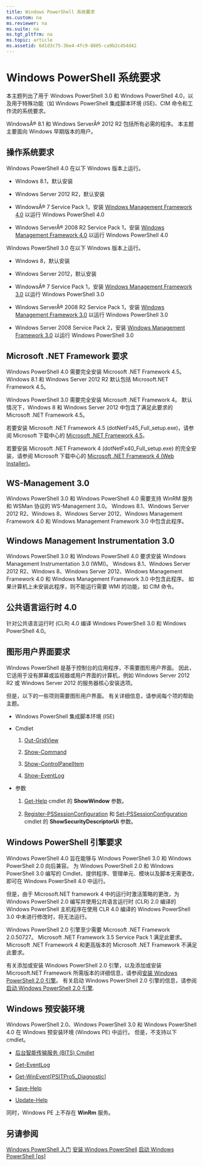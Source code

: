 ```yaml
---
title: Windows PowerShell 系统要求
ms.custom: na
ms.reviewer: na
ms.suite: na
ms.tgt_pltfrm: na
ms.topic: article
ms.assetid: 6d1d3c75-3be4-4fc9-8805-ca9b2c454d42
---
```

# Windows PowerShell 系统要求
本主题列出了用于 Windows PowerShell 3.0 和 Windows PowerShell 4.0，以及用于特殊功能（如 Windows PowerShell 集成脚本环境 (ISE)、CIM 命令和工作流的系统要求。

WindowsÂ® 8.1 和 Windows ServerÂ® 2012 R2 包括所有必需的程序。 本主题主要面向 Windows 早期版本的用户。

## 操作系统要求
Windows PowerShell 4.0 在以下 Windows 版本上运行。

-   Windows 8.1，默认安装

-   Windows Server 2012 R2，默认安装

-   WindowsÂ® 7 Service Pack 1，安装 [Windows Management Framework 4.0](http://go.microsoft.com/fwlink/?LinkId=293881) 以运行 Windows PowerShell 4.0

-   Windows ServerÂ® 2008 R2 Service Pack 1，安装 [Windows Management Framework 4.0](http://go.microsoft.com/fwlink/?LinkId=293881) 以运行 Windows PowerShell 4.0

Windows PowerShell 3.0 在以下 Windows 版本上运行。

-   Windows 8，默认安装

-   Windows Server 2012，默认安装

-   WindowsÂ® 7 Service Pack 1，安装 [Windows Management Framework 3.0](http://www.microsoft.com/download/details.aspx?id=34595) 以运行 Windows PowerShell 3.0

-   Windows ServerÂ® 2008 R2 Service Pack 1，安装 [Windows Management Framework 3.0](http://www.microsoft.com/download/details.aspx?id=34595) 以运行 Windows PowerShell 3.0

-   Windows Server 2008 Service Pack 2，安装 [Windows Management Framework 3.0](http://www.microsoft.com/download/details.aspx?id=34595) 以运行 Windows PowerShell 3.0

## Microsoft .NET Framework 要求
Windows PowerShell 4.0 需要完全安装 Microsoft .NET Framework 4.5。 Windows 8.1 和 Windows Server 2012 R2 默认包括 Microsoft.NET Framework 4.5。

Windows PowerShell 3.0 需要完全安装 Microsoft .NET Framework 4。 默认情况下，Windows 8 和 Windows Server 2012 中包含了满足此要求的 Microsoft .NET Framework 4.5。

若要安装 Microsoft .NET Framework 4.5 (dotNetFx45_Full_setup.exe)，请参阅 Microsoft 下载中心的 [Microsoft .NET Framework 4.5](http://go.microsoft.com/fwlink/?LinkID=242919)。

若要安装 Microsoft .NET Framework 4 (dotNetFx40_Full_setup.exe) 的完全安装，请参阅 Microsoft 下载中心的 [Microsoft .NET Framework 4 (Web Installer)](http://go.microsoft.com/fwlink/?LinkID=212931)。

## WS-Management 3.0
Windows PowerShell 3.0 和 Windows PowerShell 4.0 需要支持 WinRM 服务和 WSMan 协议的 WS-Management 3.0。 Windows 8.1、Windows Server 2012 R2、Windows 8、Windows Server 2012、Windows Management Framework 4.0 和 Windows Management Framework 3.0 中包含此程序。

## Windows Management Instrumentation 3.0
Windows PowerShell 3.0 和 Windows PowerShell 4.0 要求安装 Windows Management Instrumentation 3.0 (WMI)。 Windows 8.1、Windows Server 2012 R2、Windows 8、Windows Server 2012、Windows Management Framework 4.0 和 Windows Management Framework 3.0 中包含此程序。 如果计算机上未安装此程序，则不能运行需要 WMI 的功能，如 CIM 命令。

## 公共语言运行时 4.0
针对公共语言运行时 (CLR) 4.0 编译 Windows PowerShell 3.0 和 Windows PowerShell 4.0。

## 图形用户界面要求
Windows PowerShell 是基于控制台的应用程序，不需要图形用户界面。 因此，它适用于没有屏幕或监视器或用户界面的计算机，例如 Windows Server 2012 R2 或 Windows Server 2012 的服务器核心安装选项。

但是，以下的一些项则需要图形用户界面。 有关详细信息，请参阅每个项的帮助主题。

-   Windows PowerShell 集成脚本环境 (ISE)

-   Cmdlet

    1.  [Out-GridView](https://technet.microsoft.com/en-us/library/70915a86-d753-464e-8349-cba02316154c)

    2.  [Show-Command](https://technet.microsoft.com/en-us/library/65bba50b-91a8-49d5-80a2-a30fc684ba41)

    3.  [Show-ControlPanelItem](https://technet.microsoft.com/en-us/library/0685d42c-37cc-498f-acf6-0ecfeb0cb162)

    4.  [Show-EventLog](https://technet.microsoft.com/en-us/library/a3b0f5ad-0438-42c7-915b-d1b4793a431c)

-   参数

    1.  [Get-Help](https://technet.microsoft.com/en-us/library/1f46eeb4-49d7-4bec-bb29-395d9b42f54a) cmdlet 的 **ShowWindow** 参数。

    2.  [Register-PSSessionConfiguration](https://technet.microsoft.com/en-us/library/e9152ae2-bd6d-4056-9bc7-dc1893aa29ea) 和 [Set-PSSessionConfiguration](https://technet.microsoft.com/en-us/library/b21fbad3-1759-4260-b206-dcb8431cd6ea) cmdlet 的 **ShowSecurityDescriptorUi** 参数。

## Windows PowerShell 引擎要求
Windows PowerShell 4.0 旨在能够与 Windows PowerShell 3.0 和 Windows PowerShell 2.0 向后兼容。 为 Windows PowerShell 2.0 和 Windows PowerShell 3.0 编写的 Cmdlet、提供程序、管理单元、模块以及脚本无需更改，即可在 Windows PowerShell 4.0 中运行。

但是，由于 Microsoft.NET framework 4 中的运行时激活策略的更改，为 Windows PowerShell 2.0 编写并使用公共语言运行时 (CLR) 2.0 编译的 Windows PowerShell 主机程序在使用 CLR 4.0 编译的 Windows PowerShell 3.0 中未进行修改时，将无法运行。

Windows PowerShell 2.0 引擎至少需要 Microsoft .NET Framework 2.0.50727。 Microsoft .NET Framework 3.5 Service Pack 1 满足此要求。 Microsoft .NET Framework 4 和更高版本的 Microsoft .NET Framework 不满足此要求。

有关添加或安装 Windows PowerShell 2.0 引擎，以及添加或安装 Microsoft.NET Framework 所需版本的详细信息，请参阅[安装 Windows PowerShell 2.0 引擎](Installing-the-Windows-PowerShell-2.0-Engine.md)。 有关启动 Windows PowerShell 2.0 引擎的信息，请参阅[启动 Windows PowerShell 2.0 引擎](Starting-the-Windows-PowerShell-2.0-Engine.md).

## Windows 预安装环境
Windows PowerShell 2.0、Windows PowerShell 3.0 和 Windows PowerShell 4.0 在 Windows 预安装环境 (Windows PE) 中运行。 但是，不支持以下 cmdlet。

-   [后台智能传输服务 (BITS) Cmdlet](http://go.microsoft.com/fwlink/?LinkId=257514)

-   [Get-EventLog](https://technet.microsoft.com/en-us/library/b4985b11-82bf-487d-928d-becd96fc0419)

-   [Get-WinEvent[PSITPro5_Diagnostic]](https://technet.microsoft.com/en-us/library/5fe94870-ed6b-4ce2-9500-93846cc65c95)

-   [Save-Help](https://technet.microsoft.com/en-us/library/aed94f90-b73f-4e25-a25d-7c18d9f161fa)

-   [Update-Help](https://technet.microsoft.com/en-us/library/93e1d870-ace6-432b-8778-8920291d7545)

同时，Windows PE 上不存在 **WinRm** 服务。

## 另请参阅
[Windows PowerShell 入门](../getting-started/Getting-Started-with-Windows-PowerShell.md)
[安装 Windows PowerShell](Installing-Windows-PowerShell.md)
[启动 Windows PowerShell [ps]](https://technet.microsoft.com/en-us/library/8ec8c2d7-8e7c-4722-a3d2-498fe5739a8e)



<!--HONumber=May16_HO2-->


